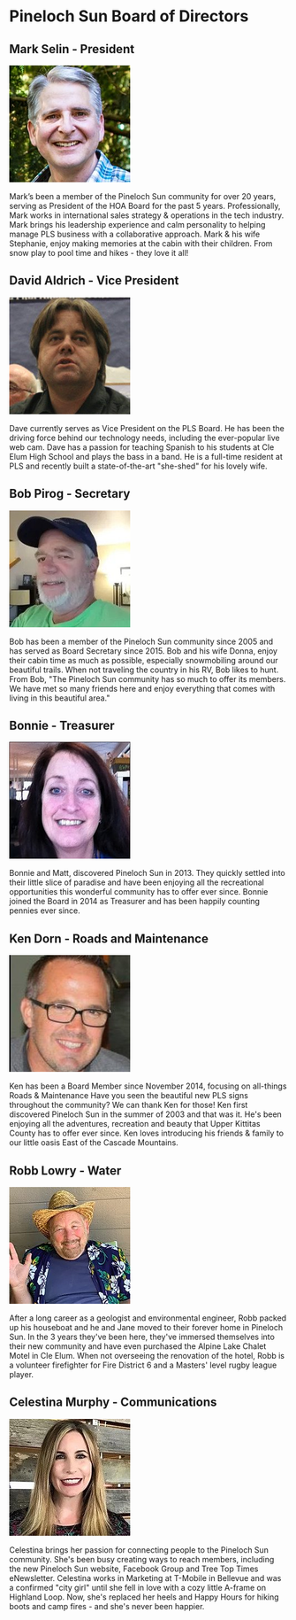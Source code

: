 # Pineloch Sun Board of Directors
## Mark Selin - President
![](/assets/images/board_of_directors/mark_selin.jpg)

Mark’s been a member of the Pineloch Sun community for over 20 years, serving as President of the HOA Board for the past 5 years. Professionally, Mark works in international sales strategy & operations in the tech industry. Mark brings his leadership experience and calm personality to helping manage PLS business with a collaborative approach. Mark & his wife Stephanie, enjoy making memories at the cabin with their children. From snow play to pool time and hikes - they love it all!

## David Aldrich - Vice President
![](/assets/images/board_of_directors/david_aldrich.jpg)

Dave currently serves as Vice President on the PLS Board. He has been the driving force behind our technology needs, including the ever-popular live web cam. Dave has a passion for teaching Spanish to his students at Cle Elum High School and plays the bass in a band. He is a full-time resident at PLS and recently built a state-of-the-art "she-shed" for his lovely wife.

## Bob Pirog - Secretary
![](/assets/images/board_of_directors/bob_pirog.jpg)

Bob has been a member of the Pineloch Sun community since 2005 and has served as Board Secretary since 2015. Bob and his wife Donna, enjoy their cabin time as much as possible, especially snowmobiling around our beautiful trails. When not traveling the country in his RV, Bob likes to hunt. From Bob, "The Pineloch Sun community has so much to offer its members. We have met so many friends here and enjoy everything that comes with living in this beautiful area."

## Bonnie - Treasurer
![](/assets/images/board_of_directors/bonnie.jpg)

Bonnie and Matt, discovered Pineloch Sun in 2013. They quickly settled into their little slice of paradise and have been enjoying all the recreational opportunities this wonderful community has to offer ever since. Bonnie joined the Board in 2014 as Treasurer and has been happily counting pennies ever since.  

## Ken Dorn - Roads and Maintenance 
![](/assets/images/board_of_directors/ken_dorn.jpg)

Ken has been a Board Member since November 2014, focusing on all-things Roads & Maintenance  Have you seen the beautiful new PLS signs throughout the community? We can thank Ken for those!  Ken first discovered Pineloch Sun in the summer of 2003 and that was it. He's been enjoying all the adventures, recreation and beauty that Upper Kittitas County has to offer ever since. Ken loves introducing his friends & family to our little oasis East of the Cascade Mountains.  

## Robb Lowry - Water
![](/assets/images/board_of_directors/robb_lowry.jpg)

After a long career as a geologist and environmental engineer, Robb packed up his houseboat and he and Jane moved to their forever home in Pineloch Sun. In the 3 years they've been here, they've immersed themselves into their new community and have even purchased the Alpine Lake Chalet Motel in Cle Elum. When not overseeing the renovation of the hotel, Robb is a volunteer firefighter for Fire District 6 and a Masters' level rugby league player. 

## Celestina Murphy - Communications 
![](/assets/images/board_of_directors/celestina_murphy.jpg)

Celestina brings her passion for connecting people to the Pineloch Sun community. She's been busy creating ways to reach members, including the new Pineloch Sun website, Facebook Group and Tree Top Times eNewsletter. Celestina works in Marketing at T-Mobile in Bellevue and was a confirmed "city girl" until she fell in love with a cozy little A-frame on Highland Loop. Now, she's replaced her heels and Happy Hours for hiking boots and camp fires -  and she's never been happier. 
